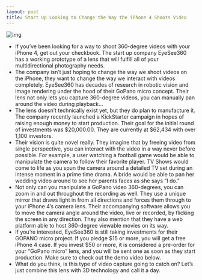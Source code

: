 ```yaml
---
layout: post
title: Start Up Looking to Change the Way the iPhone 4 Shoots Video
---
```

![img](http://media.idownloadblog.com/wp-content/uploads/2011/04/GoPano.jpg)
* If you’ve been looking for a way to shoot 360-degree videos with your iPhone 4, get out your checkbook. The start up company EyeSee360 has a working prototype of a lens that will fulfill all of your multidirectional photography needs.
* The company isn’t just hoping to change the way we shoot videos on the iPhone, they want to change the way we interact with videos completely. EyeSee360 has decades of research in robotic vision and image rendering under the hood of their GoPano micro concept. Their lens not only lets you capture 360-degree videos, you can manually pan around the video during playback…
* The lens doesn’t technically exist yet, but they do plan to manufacture it. The company recently launched a KickStarter campaign in hopes of raising enough money to start production. Their goal for the initial round of investments was $20,000.00. They are currently at $62,434 with over 1,100 investors.
* Their vision is quite novel really. They imagine that by freeing video from single perspective, you can interact with the video in a way never before possible. For example, a user watching a football game would be able to manipulate the camera to follow their favorite player. TV Shows would come to life as you spun the camera around a detailed TV set during an intense moment in a prime time drama. A bride would be able to pan her wedding video around to see her parents faces as she says “I do.”
* Not only can you manipulate a GoPano video 360-degrees, you can zoom in and out throughout the recording as well. They use a unique mirror that draws light in from all directions and forces them through to your iPhone 4’s camera lens. Their accompanying software allows you to move the camera angle around the video, live or recorded, by flicking the screen in any direction. They also mention that they have a web platform able to host 360-degree viewable movies on its way.
* If you’re interested, EyeSee360 is still taking investments for their GOPANO micro project. If you pledge $15 or more, you will get a free iPhone 4 case. If you invest $50 or more, it is considered a pre-order for your “GoPano micro” lens, and you will be sent one as soon as they start production. Make sure to check out the demo video below.
* What do you think, is this type of video capture going to catch on? Let’s just combine this lens with 3D technology and call it a day.

